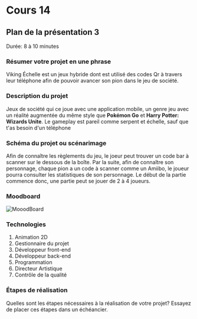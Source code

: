 # Cours 14
## Plan de la présentation 3
Durée: 8 à 10 minutes

### Résumer votre projet en une phrase
Viking Échelle est un jeux hybride dont est utilisé des codes Qr à travers leur téléphone afin de pouvoir avancer son pion dans le jeu de société.
  
### Description du projet 
Jeux de société qui ce joue avec une application mobile, un genre jeu avec un réalité augmentée du même style que **Pokémon Go** et **Harry Potter: Wizards Unite**.
Le gameplay est pareil comme serpent et échelle, sauf que t'as besoin d'un téléphone

### Schéma du projet ou scénarimage
Afin de connaître les règlements du jeu, le joeur peut trouver un code bar à scanner sur le dessous de la boîte. Par la suite, afin de connaître son personnage, chaque pion a un code à scanner comme un Amiibo, le joueur pourra consulter les statistiques de son personnage. Le début de la partie commence donc, une partie peut se jouer de 2 à 4 joueurs.

### Moodboard
![MooodBoard](https://user-images.githubusercontent.com/24527925/145461700-f669a8e5-884c-4053-8d18-33921e5e2de5.png)


### Technologies
1. Animation 2D
2. Gestionnaire du projet
3. Développeur front-end
4. Développeur back-end
5. Programmation
6. Directeur Artistique
7. Contrôle de la qualité

### Étapes de réalisation
Quelles sont les étapes nécessaires à la réalisation de votre projet? Essayez de placer ces étapes dans un échéancier. 
